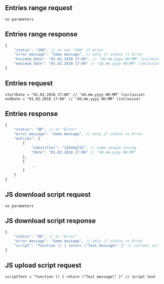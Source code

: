 ## Entries range request

```
no parameters
```

## Entries range response

```javascript
{
    "status": "200", // or not "200" if error
    "error_message": "Some message", // only if status != Error
    "minimum_date": "01.02.2018 17:06", // "dd.mm.yyyy HH:MM" (inclusive) // returns minimum date for user requests
    "maximum_date": "01.02.2018 17:06" // "dd.mm.yyyy HH:MM" (inclusive) // returns maximum date for user requests
}
```

## Entries request

```
startDate = "01.02.2018 17:06" // "dd.mm.yyyy HH:MM" (inclusive)
endDate = "01.02.2018 17:06" // "dd.mm.yyyy HH:MM" (inclusive)
```

## Entries response

```javascript
{
    "status": "OK", // or "Error"
    "error_message": "Some message", // only if status == Error
    "entries": [
        {
            "identifier": "1454Xgf32", // some unique string
            "date": "01.02.2018 17:06" // "dd.mm.yyyy HH:MM"
        },
        {
            ...
        }
    ]
}
```

## JS download script request

```
no parameters
```

## JS download script response

```javascript
{
    "status": "OK", // or "Error"
    "error_message": "Some message", // only if status == Error
    "script": "function () { return \"Test message\" }" // current script
}
```

## JS upload script request

```
scriptText = "function () { return \"Test message\" }" // script text
```
